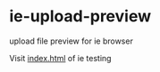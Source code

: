 # ie-upload-preview
upload file preview for ie browser

Visit [index.html](./index.html) of ie testing
